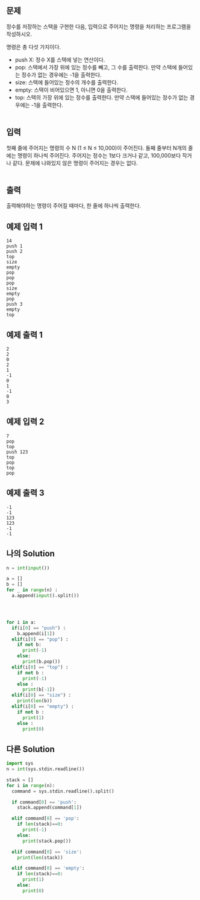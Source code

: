 ## 문제

정수를 저장하는 스택을 구현한 다음, 입력으로 주어지는 명령을 처리하는 프로그램을 작성하시오.

명령은 총 다섯 가지이다.

- push X: 정수 X를 스택에 넣는 연산이다.
- pop: 스택에서 가장 위에 있는 정수를 빼고, 그 수를 출력한다. 만약 스택에 들어있는 정수가 없는 경우에는 -1을 출력한다.
- size: 스택에 들어있는 정수의 개수를 출력한다.
- empty: 스택이 비어있으면 1, 아니면 0을 출력한다.
- top: 스택의 가장 위에 있는 정수를 출력한다. 만약 스택에 들어있는 정수가 없는 경우에는 -1을 출력한다.
  <br/>
  <br/>

## 입력

첫째 줄에 주어지는 명령의 수 N (1 ≤ N ≤ 10,000)이 주어진다. 둘째 줄부터 N개의 줄에는 명령이 하나씩 주어진다. 주어지는 정수는 1보다 크거나 같고, 100,000보다 작거나 같다. 문제에 나와있지 않은 명령이 주어지는 경우는 없다.
<br/>
<br/>

## 출력

출력해야하는 명령이 주어질 때마다, 한 줄에 하나씩 출력한다.

## 예제 입력 1

```
14
push 1
push 2
top
size
empty
pop
pop
pop
size
empty
pop
push 3
empty
top
```

## 예제 출력 1

```
2
2
0
2
1
-1
0
1
-1
0
3
```

## 예제 입력 2

```
7
pop
top
push 123
top
pop
top
pop
```

## 예제 출력 3

```
-1
-1
123
123
-1
-1
```

## 나의 Solution

```python
n = int(input())

a = []
b = []
for _ in range(n) :
  a.append(input().split())




for i in a:
  if(i[0] == "push") :
    b.append(i[1])
  elif(i[0] == "pop") :
    if not b:
      print(-1)
    else:
      print(b.pop())
  elif(i[0] == "top") :
    if not b :
      print(-1)
    else :
      print(b[-1])
  elif(i[0] == "size") :
    print(len(b))
  elif(i[0] == "empty") :
    if not b :
      print(1)
    else :
      print(0)

```

## 다른 Solution

```python
import sys
n = int(sys.stdin.readline())

stack = []
for i in range(n):
  command = sys.stdin.readline().split()

  if command[0] == 'push':
    stack.append(command[1])

  elif command[0] == 'pop':
    if len(stack)==0:
      print(-1)
    else:
      print(stack.pop())

  elif command[0] == 'size':
    print(len(stack))

  elif command[0] == 'empty':
    if len(stack)==0:
      print(1)
    else:
      print(0)
```
